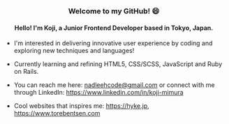 <h3 align="center"> Welcome to my GitHub! 😄 </h3>

<h4 align="center"> Hello! I'm Koji, a Junior Frontend Developer based in Tokyo, Japan. </h4>

- I'm interested in delivering innovative user experience by coding and exploring new techniques and languages!
  
- Currently learning and refining HTML5, CSS/SCSS, JavaScript and Ruby on Rails.
  
- You can reach me here: nadleehcode@gmail.com or connect with me through LinkedIn: https://www.linkedin.com/in/koji-mimura

- Cool websites that inspires me: https://hyke.jp, https://www.torebentsen.com

<!---
imnadleeh/imnadleeh is a ✨ special ✨ repository because its `README.md` (this file) appears on your GitHub profile.
You can click the Preview link to take a look at your changes.
--->
